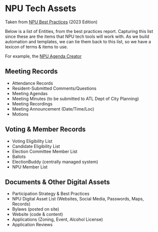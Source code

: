# NPU Tech Assets

Taken from [NPU Best Practices](https://www.npuatlanta.org/npubestpractices) (2023 Edition)

Below is a list of Entities, from the best practices report.  Capturing this list since these are the items that NPU tech tools will work with.  As we build automation and templates, we can tie them back to this list, so we have a lexicon of terms & items to use.

For example, the [NPU Agenda Creator](https://github.com/UrbaneD0ge/NPUNGL0Tron-2)

## Meeting Records

- Attendance Records
- Resident-Submitted Comments/Questions
- Meeting Agendas
- Meeting Minutes (to be submitted to ATL Dept of City Planning)
- Meeting Recordings
- Meeting Announcement (Date/Time/Loc)
- Motions

## Voting & Member Records

- Voting Eligibility List
- Candidate Eligibility List
- Election Committee Member List
- Ballots
- ElectionBuddy (centrally managed system)
- NPU Member List

## Documents & Other Digital Assets

- Participation Strategy & Best Practices
- NPU Digital Asset List (Websites, Social Media, Passwords, Maps, Records)
- Bylaws (posted on site)
- Website (code & content)
- Applications (Zoning, Event, Alcohol License)
- Application Reviews
